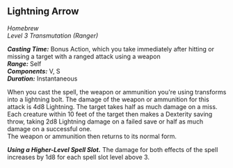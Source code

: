 ## Lightning Arrow
*Homebrew*  
*Level 3 Transmutation (Ranger)*

***Casting Time:*** Bonus Action, which you take immediately after hitting or missing a target with a ranged attack using a weapon  
***Range:*** Self  
***Components:*** V, S  
***Duration:*** Instantaneous

When you cast the spell, the weapon or ammunition you're using transforms into a lightning bolt. The damage of the weapon or ammunition for this attack is 4d8 Lightning. The target takes half as much damage on a miss. Each creature within 10 feet of the target then makes a Dexterity saving throw, taking 2d8 Lightning damage on a failed save or half as much damage on a successful one.  
The weapon or ammunition then returns to its normal form. 

***Using a Higher-Level Spell Slot.*** The damage for both effects of the spell increases by 1d8 for each spell slot level above 3.